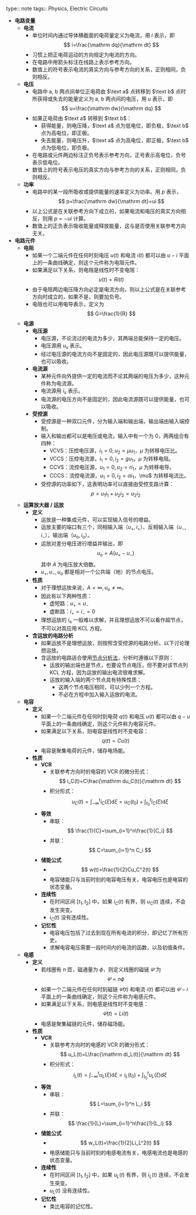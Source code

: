 type:: note
tags:: Physics, Electric Circuits

- **电路变量**
	- **电流**
		- 单位时间内通过导体横截面的电荷量定义为电流，用 $i$ 表示，即
		  $$
		  i=\frac{\mathrm dq}{\mathrm dt}
		  $$
		- 习惯上把正电荷运动的方向规定为电流的方向。
		- 在电路中用箭头标注在线路上表示参考方向。
		- 数值上的符号表示电流的真实方向与参考方向的关系，正则相同，负则相反。
	- **电压**
		- 电路中 $\text{a, b}$ 两点间单位正电荷由 $\text a$ 点转移到 $\text b$ 点时所获得或失去的能量定义为 $\text{a, b}$ 两点间的电压，用 $u$ 表示，即
		  $$
		  u=\frac{\mathrm dw}{\mathrm dq}
		  $$
		- 如果正电荷由 $\text a$ 转移到 $\text b$：
			- 获得能量，则电压降，$\text a$ 点为低电位，即负极，$\text b$ 点为高电位，即正极。
			- 失去能量，则电压升，$\text a$ 点为高电位，即正极，$\text b$ 点为低电位，即负极。
		- 在电路或元件两边标注正负号表示参考方向，正号表示高电位，负号表示低电位。
		- 数值上的符号表示电压的真实方向与参考方向的关系，正则相同，负则相反。
	- **功率**
		- 电路中的某一段所吸收或提供能量的速率定义为功率。用 $p$ 表示，
		  $$
		  p=\frac{\mathrm dw}{\mathrm dt}=ui
		  $$
		- 以上公式是在关联参考方向下成立的，如果电流和电压的真实方向相反，则用 $p=-ui$ 计算。
		- 数值上的正负表示吸收能量或释放能量，这与是否使用关联参考方向无关。
- **电路元件**
	- **电阻**
		- 如果一个二端元件在任何时刻电压 $u(t)$ 和电流 $i(t)$ 都可以由 $u-i$ 平面上的一条曲线确定，则这个元件称为电阻元件。
		- 如果满足以下关系，则电阻是线性时不变电阻：
		  $$
		  u(t)=Ri(t)
		  $$
		- 由于电阻两边电压降方向必定是电流方向，则以上公式是在关联参考方向时成立的，如果不是，则要加负号。
		- 电阻也可以用电导表示，定义为
		  $$
		  G=\frac{1}{R}
		  $$
	- **电源**
		- **电压源**
			- 电压源，不论流过的电流为多少，其两端总能保持一定的电压。
			- 电压源用 $u_s$ 表示。
			- 经过电压源的电流方向不是固定的，因此电压源既可以提供能量，也可以吸收。
		- **电流源**
			- 某种元件向外提供一定的电流而不论其两端的电压为多少，这种元件称为电流源。
			- 电流源用 $i_s$ 表示。
			- 电流源的电压方向不是固定的，因此电流源既可以提供能量，也可以吸收。
		- **受控源**
			- 受控源是一种双口元件，分为输入端和输出端，输出端由输入端控制。
			- 输入和输出都可以是电压或电流，输入中有一个为 $0$，两两组合有四种：
				- VCVS：压控电压源，$i_1=0,u_2=\mu u_1$，$\mu$ 为转移电压比。
				- VCCS：压控电流源，$i_1=0,i_2=gu_1$，$\mu$ 为转移电阻。
				- CCVS：流控电压源，$u_1=0,u_2=ri_1$，$\mu$ 为转移电导。
				- CCCS：流控电流源，$u_1=0,i_2=\alpha i_1，$\mu$ 为转移电流比。
			- 受控源的功率如下，这表明功率可以直接由受控支路计算：
			  $$
			  p=u_1i_1+u_2i_2=u_2i_2
			  $$
	- **运算放大器 / 运放**
		- **定义**
			- 运放是一种集成元件，可以实现输入信号的增益。
			- 运放主要的端口有三个，同相输入端（$u_+,i_+$）、反相输入端（$u_-,i_-$），输出端（$u_{\mathrm o},i_{\mathrm o}$）。
			- 运放对差分电压进行增益并输出，即
			  $$
			  u_{\mathrm o}=A(u_+-u_-)
			  $$
			  其中 $A$ 为电压放大倍数。
			- $u_+,u_-,u_{\mathrm o}$ 都是相对一个公共端（地）的节点电压。
		- **性质**
			- 对于理想运放来说，$A=\infty,u_{\mathrm o}\ne\infty$。
			- 因此有以下两种性质：
				- 虚短路：$u_+=u_-$
				- 虚断路：$i_+=i_-=0$
			- 理想运放的 $i_{\mathrm o}$ 一般难以求解，并且理想运放不可以看作超节点，不可以对其应用 KCL 方程。
		- **含运放的电路分析**
			- 如果运放不是理想运放，则按照含受控源的电路分析。以下讨论理想运放。
			- 含运放的电路适合使用[节点分析法](((65ec249e-7009-409d-ac58-7303f03a756d)))，分析时遵循以下原则：
				- 运放的输出端也是节点，也要设节点电压，但不要对该节点列 KCL 方程，因为运放的输出电流很难求解。
				- 运放的输入端的两个节点具有特殊性质：
					- 这两个节点电压相同，可以少列一个方程。
					- 不必在方程中加入输入运放的电流。
	- **电容**
		- **定义**
			- 如果一个二端元件在任何时刻电荷 $q(t)$ 和电压 $u(t)$ 都可以由 $q-u$ 平面上的一条曲线确定，则这个元件称为电容元件。
			- 如果满足以下关系，则电容是线性时不变电容：
			  $$
			  q(t)=Cu(t)
			  $$
			- 电容是聚集电荷的元件，储存电场能。
		- **性质**
			- **VCR**
				- 关联参考方向时的电容的 VCR 的微分形式：
				  $$
				  i_C(t)=C\frac{\mathrm du_C(t)}{\mathrm dt}
				  $$
				- 积分形式：
				  $$
				  u_C(t)=\int_{-\infty}^t i_C(\xi)\mathrm d\xi=u_C(t_0)+\int_{t_0}^t i_C(\xi)\mathrm d\xi
				  $$
			- **等效**
				- 串联：
				  $$
				  \frac{1}{C}=\sum_{i=1}^n\frac{1}{C_i}
				  $$
				- 并联：
				  $$
				  C=\sum_{i=1}^n C_i
				  $$
			- **储能公式**
				- $$
				  w(t)=\frac{1}{2}Cu_C^2(t)
				  $$
				- 电容储能只与当前时刻的电容电压有关，电容电压也是电容的状态变量。
			- **连续性**
				- 在时间区间 $[t_1,t_2]$ 中，如果 $i_C(t)$ 有界，则 $u_C(t)$ 连续，不会发生突变。
				- $i_C(t)$ 没有连续性。
			- **记忆性**
				- 电容电压包括了过去到现在所有电流的积分，即记忆了所有历史。
				- 求解电容电压需要一段时间内的电流的函数，以及初值条件。
	- **电感**
		- **定义**
			- 若线圈有 $n$ 匝，磁通量为 $\phi$，则定义线圈的磁链 $\varPsi$ 为
			  $$
			  \varPsi=n\phi
			  $$
			- 如果一个二端元件在任何时刻磁链 $\varPsi(t)$ 和电流 $i(t)$ 都可以由 $\varPsi-i$ 平面上的一条曲线确定，则这个元件称为电感元件。
			- 如果满足以下关系，则电感是线性时不变电感：
			  $$
			  \varPsi(t)=Li(t)
			  $$
			- 电感是聚集磁链的元件，储存磁场能。
		- **性质**
			- **VCR**
				- 关联参考方向时的电感的 VCR 的微分形式：
				  $$
				  u_L(t)=L\frac{\mathrm di_L(t)}{\mathrm dt}
				  $$
				- 积分形式：
				  $$
				  i_L(t)=\int_{-\infty}^t u_L(\xi)\mathrm d\xi=i_L(t_0)+\int_{t_0}^t u_L(\xi)\mathrm d\xi
				  $$
			- **等效**
				- 串联：
				  $$
				  L=\sum_{i=1}^n L_i
				  $$
				- 并联：
				  $$
				  \frac{1}{L}=\sum_{i=1}^n\frac{1}{L_i}
				  $$
			- **储能公式**
				- $$
				  w_L(t)=\frac{1}{2}Li_L^2(t)
				  $$
				- 电感储能只与当前时刻的电感电流有关，电感电流也是电感的状态变量。
			- **连续性**
				- 在时间区间 $[t_1,t_2]$ 中，如果 $u_L(t)$ 有界，则 $i_L(t)$ 连续，不会发生突变。
				- $u_L(t)$ 没有连续性。
			- **记忆性**
				- 类比电容的记忆性。